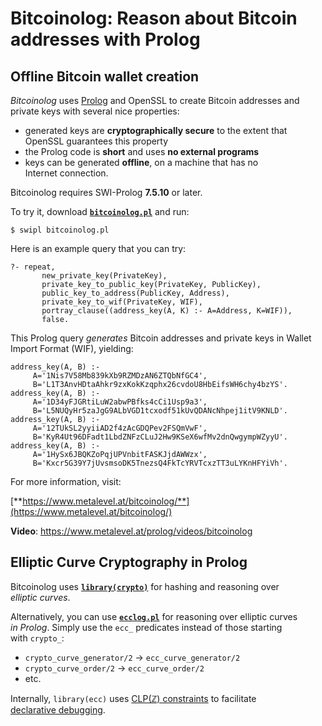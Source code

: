 # Bitcoinolog: Reason about Bitcoin addresses with Prolog

## Offline Bitcoin wallet creation

*Bitcoinolog* uses [Prolog](https://www.metalevel.at/prolog) and
OpenSSL to create Bitcoin addresses and private&nbsp;keys with several
nice properties:

  - generated keys are **cryptographically&nbsp;secure** to the extent that
    OpenSSL guarantees this property
  - the Prolog code is **short** and uses **no external programs**
  - keys can be generated **offline**, on a machine that has no
    Internet&nbsp;connection.

Bitcoinolog requires SWI-Prolog **7.5.10** or&nbsp;later.

To try it, download [**`bitcoinolog.pl`**](bitcoinolog.pl)
and&nbsp;run:

    $ swipl bitcoinolog.pl

Here is an example query that you can try:

    ?- repeat,
           new_private_key(PrivateKey),
           private_key_to_public_key(PrivateKey, PublicKey),
           public_key_to_address(PublicKey, Address),
           private_key_to_wif(PrivateKey, WIF),
           portray_clause((address_key(A, K) :- A=Address, K=WIF)),
           false.

This Prolog query *generates* Bitcoin addresses and private&nbsp;keys
in Wallet Import Format&nbsp;(WIF), yielding:

    address_key(A, B) :-
         A='1Nis7V58Mb839kXb9RZMDzAN6ZTQbNfGC4',
         B='L1T3AnvHDtaAhkr9zxKokKzqphx26cvdoU8HbEifsWH6chy4bzYS'.
    address_key(A, B) :-
         A='1D34yFJGRtiLuW2abwPBfks4cCi1Usp9a3',
         B='L5NUQyHr5zaJgG9ALbVGD1tcxodf51kUvQDANcNhpej1itV9KNLD'.
    address_key(A, B) :-
         A='12TUkSL2yyiiAD2f4zAcGDQPev2FSQmVwF',
         B='KyR4Ut96DFadt1LbdZNFzCLuJ2Hw9KSeX6wfMv2dnQwgympWZyyU'.
    address_key(A, B) :-
         A='1HySx6JBQKZoPqjUPVnbitFASKJjdAWWzx',
         B='Kxcr5G39Y7jUvsmsoDK5TnezsQ4FkTcYRVTcxzTT3uLYKnHFYiVh'.

For more information, visit:

[**https://www.metalevel.at/bitcoinolog/**](https://www.metalevel.at/bitcoinolog/)

**Video**: https://www.metalevel.at/prolog/videos/bitcoinolog

## Elliptic Curve Cryptography in Prolog

Bitcoinolog uses
[**`library(crypto)`**](http://eu.swi-prolog.org/pldoc/man?section=crypto)
for hashing and reasoning over *elliptic&nbsp;curves*.

Alternatively, you can use [**`ecclog.pl`**](ecclog.pl) for reasoning
over elliptic&nbsp;curves *in&nbsp;Prolog*. Simply use the `ecc_`
predicates instead of those starting with&nbsp;`crypto_`:

  - `crypto_curve_generator/2` &rightarrow; `ecc_curve_generator/2`
  - `crypto_curve_order/2` &rightarrow; `ecc_curve_order/2`
  - etc.

Internally, `library(ecc)` uses
[CLP(ℤ)&nbsp;constraints](https://www.metalevel.at/prolog/clpz)
to&nbsp;facilitate
[declarative&nbsp;debugging](https://www.metalevel.at/prolog/debugging).

